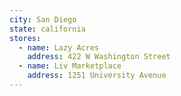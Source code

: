 ```yaml
---
city: San Diego
state: california
stores:
  - name: Lazy Acres
    address: 422 W Washington Street
  - name: Liv Marketplace
    address: 1251 University Avenue
---
```

